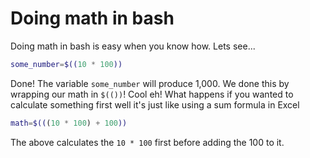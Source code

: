 # Doing math in bash

Doing math in bash is easy when you know how. Lets see...

```bash
some_number=$((10 * 100))
```

Done! The variable `some_number` will produce 1,000. We done this by wrapping
our math in `$(())`! Cool eh! What happens if you wanted to calculate something
first well it's just like using a sum formula in Excel

```bash
math=$(((10 * 100) + 100))
```

The above calculates the `10 * 100` first before adding the 100 to it.

